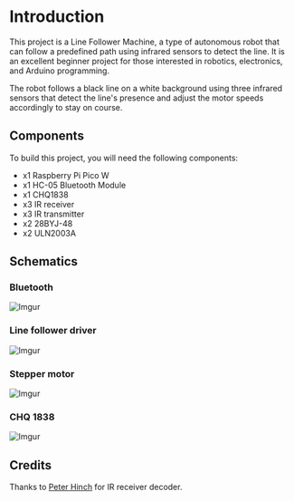 # Introduction
This project is a Line Follower Machine, a type of autonomous robot that can follow a predefined path using infrared sensors to detect the line. It is an excellent beginner project for those interested in robotics, electronics, and Arduino programming.

The robot follows a black line on a white background using three infrared sensors that detect the line's presence and adjust the motor speeds accordingly to stay on course.

## Components

To build this project, you will need the following components:
* x1 Raspberry Pi Pico W 
* x1 HC-05 Bluetooth Module
* x1 CHQ1838
* x3 IR receiver
* x3 IR transmitter
* x2 28BYJ-48
* x2 ULN2003A

## Schematics
### Bluetooth
![Imgur](https://imgur.com/DgFvG4D.png)

### Line follower driver
![Imgur](https://imgur.com/zG72RWh.png)

### Stepper motor 
![Imgur](https://imgur.com/TY1OinP.png)

### CHQ 1838
![Imgur](https://imgur.com/0t8fTrT.png)

## Credits

Thanks to [Peter Hinch](https://github.com/peterhinch/micropython_ir/tree/master) for IR receiver decoder.

